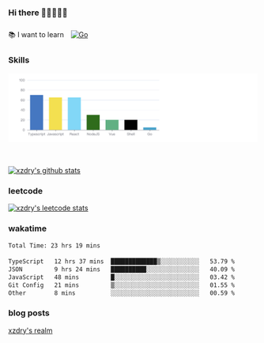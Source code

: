 ### Hi there 👋👋👋👋👋

 :books: I want to learn <a href="https://go.dev/" target="_blank"><img style="margin: 10px" src="https://profilinator.rishav.dev/skills-assets/go-original.svg" alt="Go" height="50" /></a>  

### Skills
![](img/2022-09-05-22-04-20.png)

<br />

[![xzdry's github stats](https://github-readme-stats.vercel.app/api?username=xzdry&count_private=true&show_icons=true&theme=vue)](https://github.com/xzdry)

### leetcode
[![xzdry's leetcode stats](https://leetcard.jacoblin.cool/xzdry-2?theme=light&font=Anek%20Kannada&site=cn)](https://leetcode.cn/u/xzdry-2/)

### wakatime
<!--START_SECTION:waka-->

```text
Total Time: 23 hrs 19 mins

TypeScript   12 hrs 37 mins  █████████████▒░░░░░░░░░░░   53.79 %
JSON         9 hrs 24 mins   ██████████░░░░░░░░░░░░░░░   40.09 %
JavaScript   48 mins         █░░░░░░░░░░░░░░░░░░░░░░░░   03.42 %
Git Config   21 mins         ▒░░░░░░░░░░░░░░░░░░░░░░░░   01.55 %
Other        8 mins          ░░░░░░░░░░░░░░░░░░░░░░░░░   00.59 %
```

<!--END_SECTION:waka-->

### blog posts
[xzdry's realm](https://www.justdry.net/)
